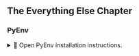 
## The Everything Else Chapter

<p id=“pyenv”></p>

### PyEnv

<details>

<summary>📂 Open PyEnv installation instructions.</summary>
<br>
This section will guide you through the global installation of PyEnv. PyEnv lets you easily switch between multiple versions of Python. It’s simple, unobtrusive, and follows the UNIX tradition of single-purpose tools that do one thing well.
<br><br>

🟨 &nbsp;**IMPORTANT!**

  - PyEnv installs a Python environment on a per-user basis. Thus you must ensure to install the PyEnv as the user that is running the Diskover service.
  - [PyEnv GitHub repository](https://github.com/pyenv/pyenv)

🔴 &nbsp;Install git:
```
yum install git 
```
🔴 &nbsp;Install PyEnv:
```
curl https://pyenv.run | bash
```

🔴 &nbsp;Add to `.bashrc` or `.bash_profile`:
```
export PYENV_ROOT="$HOME/.pyenv"
[[ -d $PYENV_ROOT/bin ]] && export PATH="$PYENV_ROOT/bin:$PATH"
eval "$(pyenv init -)"
```

🔴 &nbsp;`yum` package installs:
```
yum install gcc make patch zlib-devel bzip2 bzip2-devel readline-devel sqlite sqlite-devel openssl-devel tk-devel libffi-devel xz-devel
```

🔴 &nbsp;Install Python version 3.12.4 using PyEnv:
```
pyenv install 3.12.4
```

🔴 &nbsp;Display the PyEnv version currently in use:
```
pyenv
```

🔴 &nbsp;Update Pyenv to the latest version:
```
pyenv update
```

🔴 &nbsp;Show the currently active Python version managed by PyEnv:
```
pyenv version
```

🔴 &nbsp;List all Python versions installed via PyEnv:
```
pyenv versions
```

🔴 &nbsp;Set Python 3.12.4 as the global (default) Python3 version:
```
pyenv global 3.12.4
```

</details>
